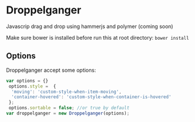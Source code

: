 # Droppelganger
Javascrip drag and drop using hammerjs and polymer (coming soon)

Make sure bower is installed before run this at root directory:
``` bower install ```

## Options
Droppelganger accept some options:
```javascript
var options = {}
 options.style =  {
  'moving': 'custom-style-when-item-moving',
  'container-hovered': 'custom-style-when-container-is-hovered'
 };
 options.sortable = false; //or true by default
var droppelganger = new Droppelganger(options);
```
